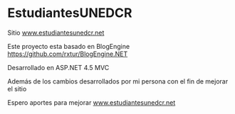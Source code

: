 # EstudiantesUNEDCR
Sitio www.estudiantesunedcr.net

Este proyecto esta basado en BlogEngine https://github.com/rxtur/BlogEngine.NET

Desarrollado en ASP.NET 4.5 MVC

Además de los cambios desarrollados por mi persona con el fin de mejorar el sitio

Espero aportes para mejorar www.estudiantesunedcr.net
